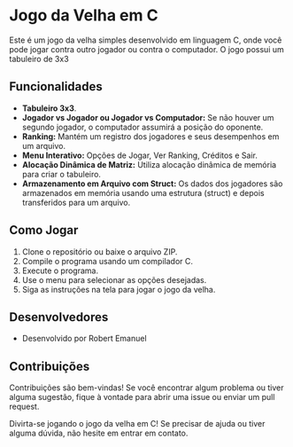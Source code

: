 # Jogo da Velha em C

Este é um jogo da velha simples desenvolvido em linguagem C, onde você pode jogar contra outro jogador ou contra o computador. O jogo possui um tabuleiro de 3x3

## Funcionalidades

- **Tabuleiro 3x3**.
- **Jogador vs Jogador ou Jogador vs Computador:** Se não houver um segundo jogador, o computador assumirá a posição do oponente.
- **Ranking:** Mantém um registro dos jogadores e seus desempenhos em um arquivo.
- **Menu Interativo:** Opções de Jogar, Ver Ranking, Créditos e Sair.
- **Alocação Dinâmica de Matriz:** Utiliza alocação dinâmica de memória para criar o tabuleiro.
- **Armazenamento em Arquivo com Struct:** Os dados dos jogadores são armazenados em memória usando uma estrutura (struct) e depois transferidos para um arquivo.

## Como Jogar

1. Clone o repositório ou baixe o arquivo ZIP.
2. Compile o programa usando um compilador C.
3. Execute o programa.
4. Use o menu para selecionar as opções desejadas.
5. Siga as instruções na tela para jogar o jogo da velha.


## Desenvolvedores

- Desenvolvido por Robert Emanuel

## Contribuições

Contribuições são bem-vindas! Se você encontrar algum problema ou tiver alguma sugestão, fique à vontade para abrir uma issue ou enviar um pull request.


Divirta-se jogando o jogo da velha em C! Se precisar de ajuda ou tiver alguma dúvida, não hesite em entrar em contato.

